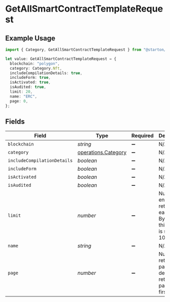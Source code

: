 # GetAllSmartContractTemplateRequest

## Example Usage

```typescript
import { Category, GetAllSmartContractTemplateRequest } from "@starton/sdk/sdk/models/operations";

let value: GetAllSmartContractTemplateRequest = {
  blockchain: "polygon",
  category: Category.Nft,
  includeCompilationDetails: true,
  includeForm: true,
  isActivated: true,
  isAudited: true,
  limit: 20,
  name: "ERC",
  page: 0,
};
```

## Fields

| Field                                                                           | Type                                                                            | Required                                                                        | Description                                                                     | Example                                                                         |
| ------------------------------------------------------------------------------- | ------------------------------------------------------------------------------- | ------------------------------------------------------------------------------- | ------------------------------------------------------------------------------- | ------------------------------------------------------------------------------- |
| `blockchain`                                                                    | *string*                                                                        | :heavy_minus_sign:                                                              | N/A                                                                             | polygon                                                                         |
| `category`                                                                      | [operations.Category](../../../sdk/models/operations/category.md)               | :heavy_minus_sign:                                                              | N/A                                                                             | NFT                                                                             |
| `includeCompilationDetails`                                                     | *boolean*                                                                       | :heavy_minus_sign:                                                              | N/A                                                                             | true                                                                            |
| `includeForm`                                                                   | *boolean*                                                                       | :heavy_minus_sign:                                                              | N/A                                                                             | true                                                                            |
| `isActivated`                                                                   | *boolean*                                                                       | :heavy_minus_sign:                                                              | N/A                                                                             | true                                                                            |
| `isAudited`                                                                     | *boolean*                                                                       | :heavy_minus_sign:                                                              | N/A                                                                             | true                                                                            |
| `limit`                                                                         | *number*                                                                        | :heavy_minus_sign:                                                              | Number of entities returned on each page. By default this number is set to 100. | 20                                                                              |
| `name`                                                                          | *string*                                                                        | :heavy_minus_sign:                                                              | N/A                                                                             | ERC                                                                             |
| `page`                                                                          | *number*                                                                        | :heavy_minus_sign:                                                              | Number of returned page. By default the returned page is the first.             | 0                                                                               |